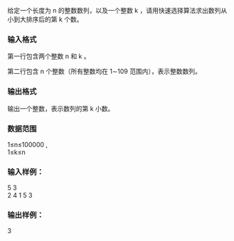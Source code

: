 给定一个长度为 n
 的整数数列，以及一个整数 k
，请用快速选择算法求出数列从小到大排序后的第 k
 个数。

### 输入格式
第一行包含两个整数 n
 和 k
。

第二行包含 n
 个整数（所有整数均在 1∼109
 范围内），表示整数数列。

### 输出格式
输出一个整数，表示数列的第 k
 小数。

### 数据范围
1≤n≤100000
,  
1≤k≤n
### 输入样例：
5 3  
2 4 1 5 3
### 输出样例：
3
